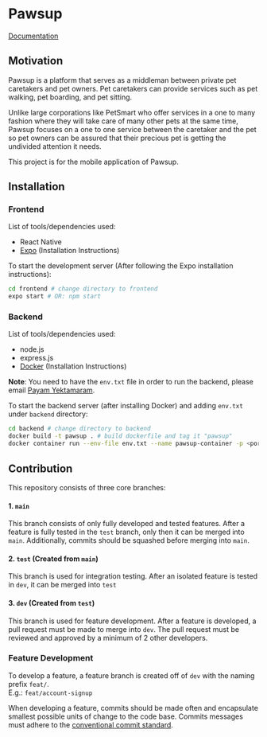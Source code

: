 # Pawsup

[Documentation](https://payamyek.notion.site/Pawsup-68214831e359426eb80a12b2bc1075f3)

## Motivation
Pawsup is a platform that serves as a middleman between private pet caretakers and pet owners. Pet caretakers can provide services such as pet walking, pet boarding, and pet sitting.  

Unlike large corporations like PetSmart who offer services in a one to many fashion where they will take care of many other pets at the same time, Pawsup focuses on a one to one service between the caretaker and the pet so pet owners can be assured that their precious pet is getting the undivided attention it needs.  

This project is for the mobile application of Pawsup.

## Installation
### Frontend
List of tools/dependencies used:
- React Native
- [Expo](https://docs.expo.dev/get-started/installation/) (Installation Instructions)

To start the development server (After following the Expo installation instructions):
```bash
cd frontend # change directory to frontend
expo start # OR: npm start
```
### Backend
List of tools/dependencies used:
- node.js
- express.js
- [Docker](https://docs.docker.com/get-docker/) (Installation Instructions)

**Note**: You need to have the `env.txt` file in order to run the backend, please email [Payam Yektamaram](mailto:payam.yektamaram@mail.utoronto.ca). 

To start the backend server (after installing Docker) and adding `env.txt` under `backend` directory:
```bash
cd backend # change directory to backend
docker build -t pawsup . # build dockerfile and tag it "pawsup"
docker container run --env-file env.txt --name pawsup-container -p <port>:8080 pawsup # run container and expose the <port> port externally
```

## Contribution
This repository consists of three core branches:
#### 1. `main`
This branch consists of only fully developed and tested features. After a feature is fully tested in the `test` branch, only then it can be merged into `main`. Additionally, commits should be squashed before merging into `main`.

#### 2. `test` (Created from `main`)
This branch is used for integration testing. After an isolated feature is tested in `dev`, it can be merged into `test`

#### 3. `dev` (Created from `test`)
This branch is used for feature development. After a feature is developed, a pull request must be made to merge into `dev`. The pull request must be reviewed and approved by a minimum of 2 other developers.

### Feature Development
To develop a feature, a feature branch is created off of `dev` with the naming prefix `feat/`.  
E.g.: `feat/account-signup`

When developing a feature, commits should be made often and encapsulate smallest possible units of change to the code base. Commits messages must adhere to the [conventional commit standard](https://www.conventionalcommits.org/en/v1.0.0/).
